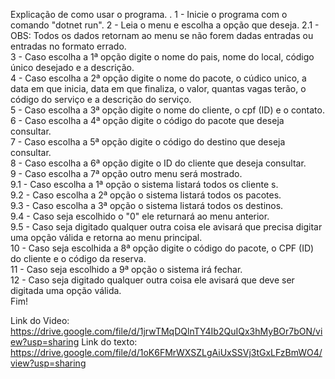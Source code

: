 Explicação de como usar o programa.
.
1 - Inicie o programa com o comando "dotnet run".
2 - Leia o menu e escolha a opção que deseja.
2.1 - OBS: Todos os dados retornam ao menu se não forem dadas entradas ou entradas no formato errado.  
3 - Caso escolha a 1ª opção digite o nome do pais, nome do local, código único desejado e a descrição.  
4 - Caso escolha a 2ª opção digite o nome do pacote, o cúdico unico, a data em que inicia, data em que finaliza, o valor, quantas vagas terão, o código do serviço e a descrição do serviço.  
5 - Caso escolha a 3ª opção digite o nome do cliente, o cpf (ID) e o contato.  
6 - Caso escolha a 4ª opção digite o código do pacote que deseja consultar.  
7 - Caso escolha a 5ª opção digite o código do destino que deseja consultar.  
8 - Caso escolha a 6ª opção digite o ID do cliente que deseja consultar.  
9 - Caso escolha a 7ª opção outro menu será mostrado.  
9.1 - Caso escolha a 1ª opção o sistema listará todos os cliente s.  
9.2 - Caso escolha a 2ª opção o sistema listará todos os pacotes.  
9.3 - Caso escolha a 3ª opção o sistema listará todos os destinos.  
9.4 - Caso seja escolhido o "0" ele returnará ao menu anterior.  
9.5 - Caso seja digitado qualquer outra coisa ele avisará que precisa digitar uma opção válida e retorna ao menu principal.  
10 - Caso seja escolhida a 8ª opção digite o código do pacote, o CPF (ID) do cliente e o código da reserva.  
11 - Caso seja escolhido a 9ª opção o sistema irá fechar.  
12 - Caso seja digitado qualquer outra coisa ele avisará que deve ser digitada uma opção válida.  
Fim!  

Link do Video: https://drive.google.com/file/d/1jrwTMqDQlnTY4Ib2QuIQx3hMyBOr7bON/view?usp=sharing
Link do texto: https://drive.google.com/file/d/1oK6FMrWXSZLgAiUxSSVj3tGxLFzBmWO4/view?usp=sharing
